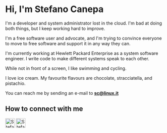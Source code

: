   <link type="text/css" rel="stylesheet" href="https://stefanocanepa.gitlab.io/css/fontawesome-all.min.css">
  
  # Hi, I'm Stefano Canepa

I'm a developer and system administrator lost in the cloud. I'm bad at doing both things, but I keep working hard to improve. 

I'm a free software user and advocate, and I'm trying to convince everyone to move to free software and support it in any way they can. 

I'm currently working at Hewlett Packard Enterprise as a system software engineer. I write code to make different systems speak to each other. 

While not in front of a screen, I like swimming and cycling.

I love ice cream. My favourite flavours are chocolate, stracciatella, and pistachio.

You can reach me by sending an e-mail to **sc@linux.it**

## How to connect with me

<p align="left">
<img src="https://raw.githubusercontent.com/FortAwesome/Font-Awesome/6.x/svgs/brands/mastodon.svg" alt="Stefano Canepa on Mastodon" width="30" height="30"><a rel="me" href="https://hachyderm.io/@sc"/></a>
<img src="https://raw.githubusercontent.com/FortAwesome/Font-Awesome/6.x/svgs/brands/linkedin.svg" alt="Stefano Canepa profile on LinkedIn" width="30" height="30"><a href="https://linkedin.com/in/stefanocanepa"/></a>
</p>
